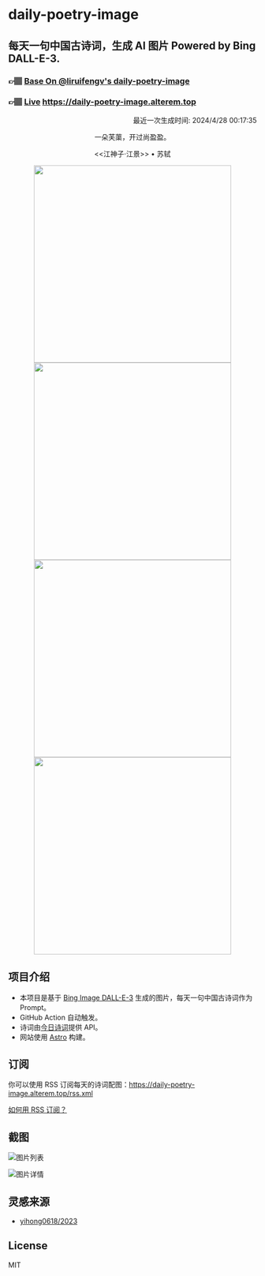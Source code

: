 
# daily-poetry-image

## 每天一句中国古诗词，生成 AI 图片 Powered by Bing DALL-E-3.

### 👉🏽 [Base On @liruifengv's daily-poetry-image](https://github.com/liruifengv/daily-poetry-image)

### 👉🏽 [Live](https://daily-poetry-image.alterem.top/) https://daily-poetry-image.alterem.top

<p align="right">
  最近一次生成时间: 2024/4/28 00:17:35
</p>
<p align="center">
一朵芙蕖，开过尚盈盈。
</p>
<p align="center">
<<江神子·江景>> • 苏轼
</p>
<p align="center">
<img src="https://tse1.mm.bing.net/th/id/OIG2.W7j1aztbTIvu4JoJpIXU" height="400" width="400" />
<img src="https://tse1.mm.bing.net/th/id/OIG2.31V3pidimqQAzQFGr1EJ" height="400" width="400" />
<img src="https://tse4.mm.bing.net/th/id/OIG2.fqUSlxrxtsRya6NIuy_n" height="400" width="400" />
<img src="https://tse2.mm.bing.net/th/id/OIG2.3YGda4LkVuWpCkQIlNfW" height="400" width="400" />
</p>

## 项目介绍

-   本项目是基于 [Bing Image DALL-E-3](https://www.bing.com/images/create) 生成的图片，每天一句中国古诗词作为 Prompt。
-   GitHub Action 自动触发。
-   诗词由[今日诗词](https://www.jinrishici.com/)提供 API。
-   网站使用 [Astro](https://astro.build) 构建。

## 订阅

你可以使用 RSS 订阅每天的诗词配图：https://daily-poetry-image.alterem.top/rss.xml

[如何用 RSS 订阅？](https://zhuanlan.zhihu.com/p/55026716)

## 截图

![图片列表](./screenshots/Snipaste_2023-12-28_21-00-26.png)

![图片详情](./screenshots/Snipaste_2023-12-28_21-00-53.png)

## 灵感来源

-   [yihong0618/2023](https://github.com/yihong0618/2023)

## License

MIT
